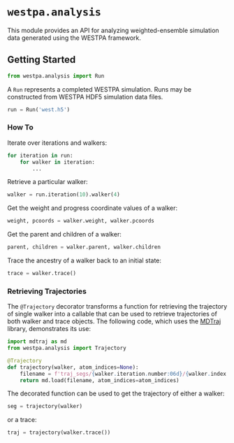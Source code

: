 # `westpa.analysis`

This module provides an API for analyzing weighted-ensemble simulation data
generated using the WESTPA framework.
 
## Getting Started

```py
from westpa.analysis import Run
```
A `Run` represents a completed WESTPA simulation. 
Runs may be constructed from WESTPA HDF5 simulation data files.
```py
run = Run('west.h5')
```

### How To

Iterate over iterations and walkers:
```py
for iteration in run:
    for walker in iteration:
        ...
```

Retrieve a particular walker:
```py
walker = run.iteration(10).walker(4)
```

Get the weight and progress coordinate values of a walker:
```py
weight, pcoords = walker.weight, walker.pcoords
```

Get the parent and children of a walker:
```py
parent, children = walker.parent, walker.children
```

Trace the ancestry of a walker back to an initial state:
```py
trace = walker.trace()
```

### Retrieving Trajectories

The `@Trajectory` decorator transforms a function for retrieving the
trajectory of single walker into a callable that can be used to retrieve 
trajectories of both walker and trace objects. 
The following code, which uses the
[MDTraj](https://www.mdtraj.org/1.9.5/index.html) library, demonstrates its
use:

```py
import mdtraj as md
from westpa.analysis import Trajectory

@Trajectory
def trajectory(walker, atom_indices=None):
    filename = f'traj_segs/{walker.iteration.number:06d}/{walker.index:06d}/seg.h5'
    return md.load(filename, atom_indices=atom_indices)
```
The decorated function can be used to get the trajectory of either a walker:
```py
seg = trajectory(walker)
```
or a trace:
```py
traj = trajectory(walker.trace())
```

